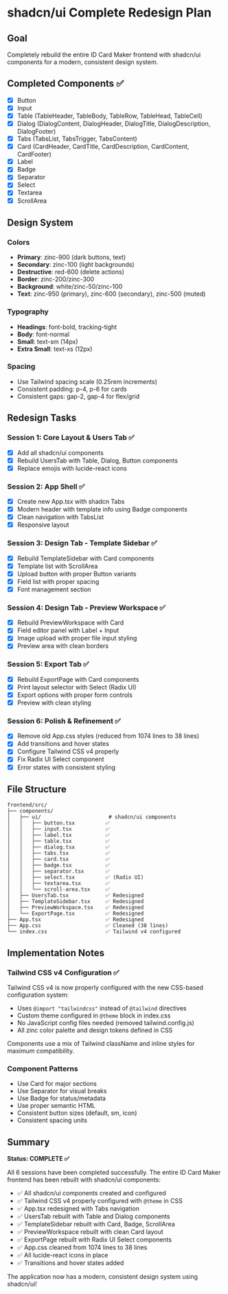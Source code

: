 # shadcn/ui Complete Redesign Plan

## Goal
Completely rebuild the entire ID Card Maker frontend with shadcn/ui components for a modern, consistent design system.

## Completed Components ✅
- [x] Button
- [x] Input
- [x] Table (TableHeader, TableBody, TableRow, TableHead, TableCell)
- [x] Dialog (DialogContent, DialogHeader, DialogTitle, DialogDescription, DialogFooter)
- [x] Tabs (TabsList, TabsTrigger, TabsContent)
- [x] Card (CardHeader, CardTitle, CardDescription, CardContent, CardFooter)
- [x] Label
- [x] Badge
- [x] Separator
- [x] Select
- [x] Textarea
- [x] ScrollArea

## Design System

### Colors
- **Primary**: zinc-900 (dark buttons, text)
- **Secondary**: zinc-100 (light backgrounds)
- **Destructive**: red-600 (delete actions)
- **Border**: zinc-200/zinc-300
- **Background**: white/zinc-50/zinc-100
- **Text**: zinc-950 (primary), zinc-600 (secondary), zinc-500 (muted)

### Typography
- **Headings**: font-bold, tracking-tight
- **Body**: font-normal
- **Small**: text-sm (14px)
- **Extra Small**: text-xs (12px)

### Spacing
- Use Tailwind spacing scale (0.25rem increments)
- Consistent padding: p-4, p-6 for cards
- Consistent gaps: gap-2, gap-4 for flex/grid

## Redesign Tasks

### Session 1: Core Layout & Users Tab ✅
- [x] Add all shadcn/ui components
- [x] Rebuild UsersTab with Table, Dialog, Button components
- [x] Replace emojis with lucide-react icons

### Session 2: App Shell ✅
- [x] Create new App.tsx with shadcn Tabs
- [x] Modern header with template info using Badge components
- [x] Clean navigation with TabsList
- [x] Responsive layout

### Session 3: Design Tab - Template Sidebar ✅
- [x] Rebuild TemplateSidebar with Card components
- [x] Template list with ScrollArea
- [x] Upload button with proper Button variants
- [x] Field list with proper spacing
- [x] Font management section

### Session 4: Design Tab - Preview Workspace ✅
- [x] Rebuild PreviewWorkspace with Card
- [x] Field editor panel with Label + Input
- [x] Image upload with proper file input styling
- [x] Preview area with clean borders

### Session 5: Export Tab ✅
- [x] Rebuild ExportPage with Card components
- [x] Print layout selector with Select (Radix UI)
- [x] Export options with proper form controls
- [x] Preview with clean styling

### Session 6: Polish & Refinement ✅
- [x] Remove old App.css styles (reduced from 1074 lines to 38 lines)
- [x] Add transitions and hover states
- [x] Configure Tailwind CSS v4 properly
- [x] Fix Radix UI Select component
- [x] Error states with consistent styling

## File Structure

```
frontend/src/
├── components/
│   ├── ui/                      # shadcn/ui components
│   │   ├── button.tsx          ✅
│   │   ├── input.tsx           ✅
│   │   ├── label.tsx           ✅
│   │   ├── table.tsx           ✅
│   │   ├── dialog.tsx          ✅
│   │   ├── tabs.tsx            ✅
│   │   ├── card.tsx            ✅
│   │   ├── badge.tsx           ✅
│   │   ├── separator.tsx       ✅
│   │   ├── select.tsx          ✅ (Radix UI)
│   │   ├── textarea.tsx        ✅
│   │   └── scroll-area.tsx     ✅
│   ├── UsersTab.tsx            ✅ Redesigned
│   ├── TemplateSidebar.tsx     ✅ Redesigned
│   ├── PreviewWorkspace.tsx    ✅ Redesigned
│   └── ExportPage.tsx          ✅ Redesigned
├── App.tsx                     ✅ Redesigned
├── App.css                     ✅ Cleaned (38 lines)
└── index.css                   ✅ Tailwind v4 configured
```

## Implementation Notes

### Tailwind CSS v4 Configuration ✅
Tailwind CSS v4 is now properly configured with the new CSS-based configuration system:
- Uses `@import "tailwindcss"` instead of `@tailwind` directives
- Custom theme configured in `@theme` block in index.css
- No JavaScript config files needed (removed tailwind.config.js)
- All zinc color palette and design tokens defined in CSS

Components use a mix of Tailwind className and inline styles for maximum compatibility.

### Component Patterns
- Use Card for major sections
- Use Separator for visual breaks
- Use Badge for status/metadata
- Use proper semantic HTML
- Consistent button sizes (default, sm, icon)
- Consistent spacing units

## Summary

**Status: COMPLETE ✅**

All 6 sessions have been completed successfully. The entire ID Card Maker frontend has been rebuilt with shadcn/ui components:

- ✅ All shadcn/ui components created and configured
- ✅ Tailwind CSS v4 properly configured with `@theme` in CSS
- ✅ App.tsx redesigned with Tabs navigation
- ✅ UsersTab rebuilt with Table and Dialog components
- ✅ TemplateSidebar rebuilt with Card, Badge, ScrollArea
- ✅ PreviewWorkspace rebuilt with clean Card layout
- ✅ ExportPage rebuilt with Radix UI Select components
- ✅ App.css cleaned from 1074 lines to 38 lines
- ✅ All lucide-react icons in place
- ✅ Transitions and hover states added

The application now has a modern, consistent design system using shadcn/ui!
